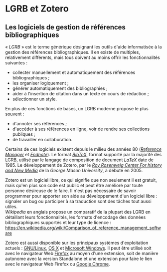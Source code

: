 # LGRB et Zotero

## Les logiciels de gestion de références bibliographiques

&laquo;&nbsp;*LGRB*&nbsp;&raquo; est le terme générique désignant les outils d'aide informatisée à la gestion des références bibliographiques. Il en existe de multiples, relativement différents, mais tous doivent au moins offrir les fonctionnalités suivantes :

* collecter manuellement et automatiquement des références bibliographiques ;
* les organiser logiquement ;
* générer automatiquement des bibliographies ;
* aider à l'insertion de citation dans un texte en cours de rédaction ;
* sélectionner un style.

En plus de ces fonctions de bases, un LGRB moderne propose le plus souvent :

* d'annoter ses références ;
* d'accéder à ses références en ligne, voir de rendre ses collections publiques ;
* de travailler en collaboration.

Certains de ces logiciels existent depuis le milieu des années 80 ([*Reference Manager*](https://en.wikipedia.org/wiki/Reference_Manager) et [*Endnote*](https://en.wikipedia.org/wiki/EndNote)). Le format [*BibTeX*](https://fr.wikipedia.org/wiki/BibTeX), format supporté par la majorité des LGRB, utilisé par le langage de composition de document [*LaTeX*](https://fr.wikipedia.org/wiki/LaTeX) date de 1985. Le développement de Zotero, par le [*Roy Rosenweig Center For history and New Media*](http://chnm.gmu.edu/) de la *George Mason University*, a débuté en 2005.

Zotero est un logiciel libre, ce qui signifie que non seulement il est gratuit, mais qu'en plus son code est public et peut être amélioré par toute personne désireuse de le faire. Il n'est pas nécessaire de savoir programmer pour apporter son aide au développement d'un logiciel libre : signaler un bug ou participer à sa traduction sont des tâches tout aussi utiles.   
*Wikipedia* en anglais propose un comparatif de la plupart des LGRB en détaillant leurs fonctionnalités, les formats d'encodage des données bibliographiques supportés et leur type de licence : https://en.wikipedia.org/wiki/Comparison_of_reference_management_software

Zotero est aussi disponible sur les principaux systèmes d'exploitation actuels : [GNU/Linux](https://fr.wikipedia.org/wiki/Distribution_GNU/Linux), [OS X](https://fr.wikipedia.org/wiki/OS_X) et [Microsoft Windows](https://fr.wikipedia.org/wiki/Microsoft_Windows). Il peut être utilisé soit avec le navigateur Web [Firefox](https://www.mozilla.org/fr/firefox) au moyen d'une extension, soit de manière autonome avec la version Standalone et une extension pour faire le lien avec le navigateur Web Firefox ou [Google Chrome](https://www.google.com/chrome/browser/desktop/index.html).
